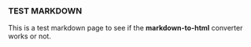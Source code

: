 ### TEST MARKDOWN

This is a test markdown page to see if the **markdown-to-html** converter works or not.
